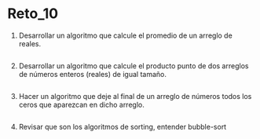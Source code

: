 # Reto_10

1. Desarrollar un algoritmo que calcule el promedio de un arreglo de reales.

```python

```
2. Desarrollar un algoritmo que calcule el producto punto de dos arreglos de números enteros (reales) de igual tamaño.

```python

```
3. Hacer un algoritmo que deje al final de un arreglo de números todos los ceros que aparezcan en dicho arreglo.


```python

```
4. Revisar que son los algoritmos de sorting, entender bubble-sort
